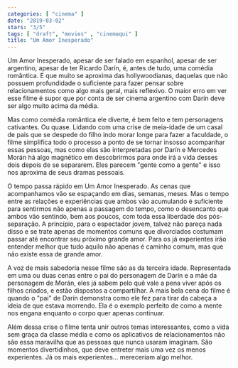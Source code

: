 ```yaml
---
categories: [ "cinema" ]
date: "2019-03-02"
stars: "3/5"
tags: [ "draft", "movies" , "cinemaqui" ]
title: "Um Amor Inesperado"
---
```

Um Amor Inesperado, apesar de ser falado em espanhol, apesar de ser
argentino, apesar de ter Ricardo Darín, é, antes de tudo, uma comédia
romântica. E que muito se aproxima das hollywoodianas, daquelas que não
possuem profundidade o suficiente para fazer pensar sobre relacionamentos
como algo mais geral, mais reflexivo. O maior erro em ver esse filme
é supor que por conta de ser cinema argentino com Darín deve ser algo
muito acima da média.

Mas como comédia romântica ele diverte, é bem feito e tem personagens
cativantes. Ou quase. Lidando com uma crise de meia-idade de um casal de
pais que se despede do filho indo morar longe para fazer a faculdade, o
filme simplifica todo o processo a ponto de se tornar insosso acompanhar
essas pessoas, mas como elas são interpretadas por Darín e Mercedes
Morán há algo magnético em descobrirmos para onde irá a vida desses
dois depois de se separarem. Eles parecem "gente como a gente" e isso
nos aproxima de seus dramas pessoais.

O tempo passa rápido em Um Amor Inesperado. As cenas que acompanhamos
vão se espaçando em dias, semanas, meses. Mas o tempo entre as
relações e experiências que ambos vão acumulando é suficiente
para sentirmos não apenas a passagem do tempo, como o desencanto
que ambos vão sentindo, bem aos poucos, com toda essa liberdade dos
pós-separação. A princípio, para o espectador jovem, talvez não
pareça nada disso e se trate apenas de momentos comuns que divorciados
costumam passar até encontrar seu próximo grande amor. Para os já
experientes irão entender melhor que tudo aquilo não apenas é caminho
comum, mas que não existe essa de grande amor.

A voz de mais sabedoria nesse filme são as da terceira
idade. Representada em uma ou duas cenas entre o pai do personagem de
Darín e a mãe da personagem de Morán, eles já sabem pelo quê vale a
pena viver após os filhos criados, e estão dispostos a compartilhar. A
mais bela cena do filme é quando o "pai" de Darín demonstra como
ele fez para tirar da cabeça a ideia de que estava morrendo. Ela é o
exemplo perfeito de como a mente nos engana enquanto o corpo quer apenas
continuar.

Além dessa crise o filme tenta unir outros temas interessantes, como a
vida sem graça da classe média e como os aplicativos de relacionamentos
não são essa maravilha que as pessoas que nunca usaram imaginam. São
momentos divertidinhos, que deve entreter mais uma vez os menos
experientes. Já os mais experientes... mereceriam algo melhor.
